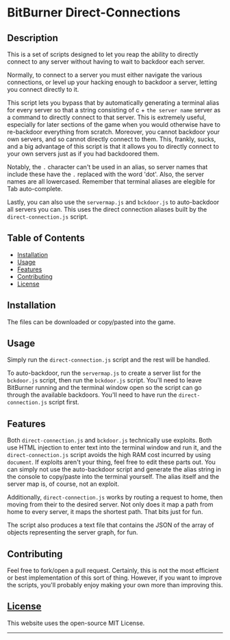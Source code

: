# BitBurner Direct-Connections

## Description 

This is a set of scripts designed to let you reap the ability to directly connect to any server without having to wait to backdoor each server. 

Normally, to connect to a server you must either navigate the various connections, or level up your hacking enough to backdoor a server, letting you connect directly to it. 

This script lets you bypass that by automatically generating a terminal alias for every server so that a string consisting of c + `the server name` server as a command to directly connect to that server. This is extremely useful, especially for later sections of the game when you would otherwise have to re-backdoor everything from scratch. Moreover, you cannot backdoor your own servers, and so cannot directly connect to them. This, frankly, sucks, and a big advantage of this script is that it allows you to directly connect to your own servers just as if you had backdoored them.

Notably, the `.` character can't be used in an alias, so server names that include these have the `.` replaced with the word 'dot'. Also, the server names are all lowercased. Remember that terminal aliases are elegible for Tab auto-complete.

Lastly, you can also use the `servermap.js` and `bckdoor.js` to auto-backdoor all servers you can. This uses the direct connection aliases built by the `direct-connection.js` script.

## Table of Contents


* [Installation](#installation)
* [Usage](#usage)
* [Features](#features)
* [Contributing](#contributing)
* [License](#license)


## Installation

The files can be downloaded or copy/pasted into the game. 

## Usage 

Simply run the `direct-connection.js` script and the rest will be handled. 

To auto-backdoor, run the `servermap.js` to create a server list for the `bckdoor.js` script, then run the `bckdoor.js` script. You'll need to leave BitBurner running and the terminal window open so the script can go through the available backdoors. You'll need to have run the `direct-connection.js` script first.

## Features

Both `direct-connection.js` and `bckdoor.js` technically use exploits. Both use HTML injection to enter text into the terminal window and run it, and the `direct-connection.js` script avoids the high RAM cost incurred by using `document`. If exploits aren't your thing, feel free to edit these parts out. You can simply not use the auto-backdoor script and generate the alias string in the console to copy/paste into the terminal yourself. The alias itself and the server map is, of course, not an exploit.

Additionally, `direct-connection.js` works by routing a request to home, then moving from their to the desired server. Not only does it map a path from home to every server, it maps the shortest path. That bits just for fun. 

The script also produces a text file that contains the JSON of the array of objects representing the server graph, for fun. 

## Contributing

Feel free to fork/open a pull request. Certainly, this is not the most efficient or best implementation of this sort of thing. However, if you want to improve the scripts, you'll probably enjoy making your own more than improving this. 

## [License](./LICENSE)
This website uses the open-source MIT License.

--- 